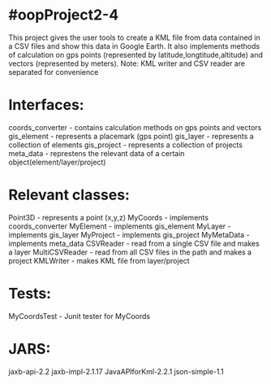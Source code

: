 #oopProject2-4
========
This project gives the user tools to create a KML file from data contained in a CSV files and show this data in Google Earth.
It also implements methods of calculation on gps points (represented by latitude,longtitude,altitude) and vectors (represented by meters).
Note: KML writer and CSV reader are separated for convenience

Interfaces:
========
coords_converter - contains calculation methods on gps points and vectors
gis_element - represents a placemark (gps point)
gis_layer - represents a collection of elements
gis_project - represents a collection of projects
meta_data - represtens the relevant data of a certain object(element/layer/project)

Relevant classes:
========
Point3D - represents a point (x,y,z)
MyCoords - implements coords_converter
MyElement - implements gis_element
MyLayer - implements gis_layer
MyProject - implements gis_project
MyMetaData - implements meta_data
CSVReader - read from a single CSV file and makes a layer
MultiCSVReader - read from all CSV files in the path and makes a project
KMLWriter - makes KML file from layer/project

Tests:
========
MyCoordsTest - Junit tester for MyCoords

JARS:
========
jaxb-api-2.2
jaxb-impl-2.1.17
JavaAPIforKml-2.2.1
json-simple-1.1
